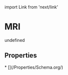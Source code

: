 import Link from 'next/link'
# MRI

undefined

## Properties

<Grid>
* [](/Properties/Schema.org/)

</Grid>

